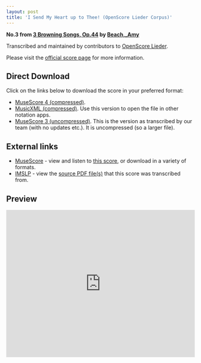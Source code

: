 ```yaml
---
layout: post
title: 'I Send My Heart up to Thee! (OpenScore Lieder Corpus)'
---
```


__No.3 from [3 Browning Songs, Op.44](https://fourscoreandmore.org/openscore/lieder/Beach,_Amy/3_Browning_Songs,_Op.44/) by [Beach,_Amy](https://fourscoreandmore.org/openscore/lieder/Beach,_Amy)__

Transcribed and maintained by contributors to [OpenScore Lieder].

Please visit the [official score page] for more information.

[official score page]: https://musescore.com/openscore-lieder-corpus/scores/6212196
[OpenScore Lieder]: https://musescore.com/openscore-lieder-corpus

## Direct Download

Click on the links below to download the score in your preferred format:
- [MuseScore 4 (compressed)](https://github.com/openscore/lieder/blob/main/scores/Beach,_Amy/3_Browning_Songs,_Op.44/3_I_Send_My_Heart_up_to_Thee!/lc6212196.mscz?raw=true).
- [MusicXML (compressed)](https://github.com/openscore/lieder/blob/main/scores/Beach,_Amy/3_Browning_Songs,_Op.44/3_I_Send_My_Heart_up_to_Thee!/lc6212196.mxl?raw=true). Use this version to open the file in other notation apps.
- [MuseScore 3 (uncompressed)](https://github.com/openscore/lieder/blob/main/scores/Beach,_Amy/3_Browning_Songs,_Op.44/3_I_Send_My_Heart_up_to_Thee!/lc6212196.mscx?raw=true). This is the version as transcribed by our team (with no updates etc.). It is uncompressed (so a larger file).

## External links

- [MuseScore] - view and listen to [this score][MuseScore], or download in a variety of formats.
- [IMSLP] - view the [source PDF file(s)][IMSLP] that this score was transcribed from.

[MuseScore]: https://musescore.com/score/6212196
[IMSLP]: https://imslp.org/wiki/Special:ReverseLookup/361244

## Preview

<iframe width="100%" height="394" src="https://musescore.com/openscore-lieder-corpus/scores/6212196/embed" frameborder="0" allowfullscreen allow="autoplay; fullscreen"></iframe>

